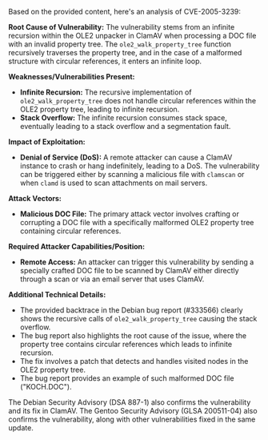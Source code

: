 Based on the provided content, here's an analysis of CVE-2005-3239:

**Root Cause of Vulnerability:**
The vulnerability stems from an infinite recursion within the OLE2 unpacker in ClamAV when processing a DOC file with an invalid property tree. The `ole2_walk_property_tree` function recursively traverses the property tree, and in the case of a malformed structure with circular references, it enters an infinite loop.

**Weaknesses/Vulnerabilities Present:**
- **Infinite Recursion:** The recursive implementation of `ole2_walk_property_tree` does not handle circular references within the OLE2 property tree, leading to infinite recursion.
- **Stack Overflow:** The infinite recursion consumes stack space, eventually leading to a stack overflow and a segmentation fault.

**Impact of Exploitation:**
- **Denial of Service (DoS):** A remote attacker can cause a ClamAV instance to crash or hang indefinitely, leading to a DoS. The vulnerability can be triggered either by scanning a malicious file with `clamscan` or when `clamd` is used to scan attachments on mail servers.

**Attack Vectors:**
- **Malicious DOC File:** The primary attack vector involves crafting or corrupting a DOC file with a specifically malformed OLE2 property tree containing circular references.

**Required Attacker Capabilities/Position:**
- **Remote Access:** An attacker can trigger this vulnerability by sending a specially crafted DOC file to be scanned by ClamAV either directly through a scan or via an email server that uses ClamAV.

**Additional Technical Details:**
- The provided backtrace in the Debian bug report (#333566) clearly shows the recursive calls of `ole2_walk_property_tree` causing the stack overflow.
- The bug report also highlights the root cause of the issue, where the property tree contains circular references which leads to infinite recursion.
- The fix involves a patch that detects and handles visited nodes in the OLE2 property tree.
- The bug report provides an example of such malformed DOC file ("KOCH.DOC").

The Debian Security Advisory (DSA 887-1) also confirms the vulnerability and its fix in ClamAV. The Gentoo Security Advisory (GLSA 200511-04) also confirms the vulnerability, along with other vulnerabilities fixed in the same update.